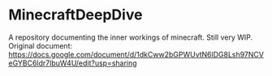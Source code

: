 # MinecraftDeepDive

A repository documenting the inner workings of minecraft. Still very WIP.
Original document: https://docs.google.com/document/d/1dkCww2bGPWUvtN6lDG8Lsh97NCVeGYBC6ldr7lbuW4U/edit?usp=sharing
